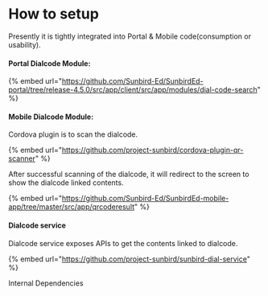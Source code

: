 # How to setup

Presently it is tightly integrated into Portal & Mobile code(consumption or usability).

#### Portal Dialcode Module:

{% embed url="https://github.com/Sunbird-Ed/SunbirdEd-portal/tree/release-4.5.0/src/app/client/src/app/modules/dial-code-search" %}

#### Mobile Dialcode Module:

Cordova plugin is to scan the dialcode. &#x20;

{% embed url="https://github.com/project-sunbird/cordova-plugin-qr-scanner" %}

After successful scanning of the dialcode, it will redirect to the screen to show the dialcode linked contents.

{% embed url="https://github.com/Sunbird-Ed/SunbirdEd-mobile-app/tree/master/src/app/qrcoderesult" %}

#### Dialcode service&#x20;

Dialcode service exposes APIs to get the contents linked to dialcode.

{% embed url="https://github.com/project-sunbird/sunbird-dial-service" %}



Internal Dependencies
